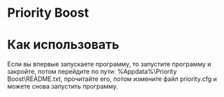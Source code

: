 # Priority Boost
# Как использовать
Если вы впервые запускаете программу, то запустите программу и закройте, потом перейдите по пути: %Appdata%\Priority Boost\README.txt, прочитайте его, потом измените файл priority.cfg и можете снова запустить программу.
